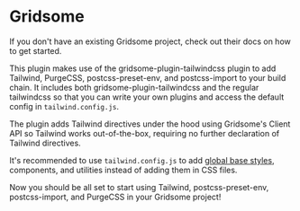 # Gridsome

If you don't have an existing Gridsome project, check out their docs on how to get started.

This plugin makes use of the gridsome-plugin-tailwindcss plugin to add
Tailwind, PurgeCSS, postcss-preset-env, and postcss-import to your build chain.
It includes both gridsome-plugin-tailwindcss and the regular tailwindcss so
that you can write your own plugins and access the default config in
`tailwind.config.js`.

The plugin adds Tailwind directives under the hood using Gridsome's Client API
so Tailwind works out-of-the-box, requiring no further declaration of Tailwind
directives.

It's recommended to use `tailwind.config.js` to add [global base styles](https://tailwindcss.com/docs/adding-base-styles#using-a-plugin),
components, and utilities instead of adding them in CSS files.

Now you should be all set to start using Tailwind, postcss-preset-env, postcss-import, and PurgeCSS in your Gridsome project!
